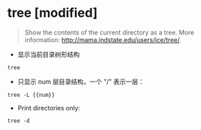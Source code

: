 # tree [modified]

> Show the contents of the current directory as a tree.
> More information: <http://mama.indstate.edu/users/ice/tree/>.

- 显示当前目录树形结构

`tree`

- 只显示 num 层目录结构，一个 "/" 表示一层：

`tree -L {{num}}`

- Print directories only:

`tree -d`

